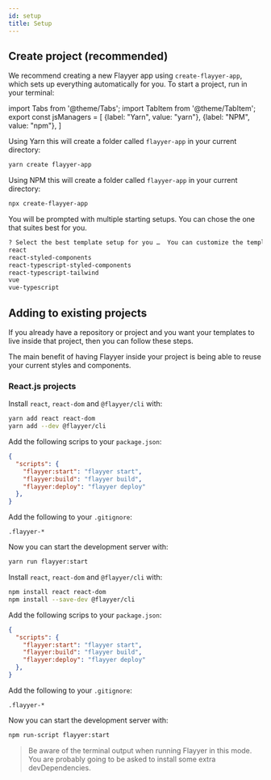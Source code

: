```yaml
---
id: setup
title: Setup
---
```


## Create project (recommended)

We recommend creating a new Flayyer app using `create-flayyer-app`, which sets up everything automatically for you. To start a project, run in your terminal:

<!-- MDX variables -->
import Tabs from '@theme/Tabs';
import TabItem from '@theme/TabItem';
export const jsManagers = [
  {label: "Yarn", value: "yarn"},
  {label: "NPM", value: "npm"},
]

<Tabs groupId="js-manager" defaultValue="yarn" values={jsManagers}>
<TabItem value="yarn">

Using Yarn this will create a folder called `flayyer-app` in your current directory:

```bash title="Terminal.app"
yarn create flayyer-app
```

</TabItem>

<TabItem value="npm">

Using NPM this will create a folder called `flayyer-app` in your current directory:

```bash title="Terminal.app"
npx create-flayyer-app
```

</TabItem>
</Tabs>

You will be prompted with multiple starting setups. You can chose the one that suites best for you.

```txt {2}
? Select the best template setup for you …  You can customize the template later
react
react-styled-components
react-typescript-styled-components
react-typescript-tailwind
vue
vue-typescript
```

## Adding to existing projects

If you already have a repository or project and you want your templates to live inside that project, then you can follow these steps.

The main benefit of having Flayyer inside your project is being able to reuse your current styles and components.

### React.js projects

<Tabs groupId="js-manager" defaultValue="yarn" values={jsManagers}>
<TabItem value="yarn">

Install `react`, `react-dom` and `@flayyer/cli` with:

```bash title="Terminal.app"
yarn add react react-dom
yarn add --dev @flayyer/cli
```

Add the following scrips to your `package.json`:

```json title="package.json" {3-5}
{
  "scripts": {
    "flayyer:start": "flayyer start",
    "flayyer:build": "flayyer build",
    "flayyer:deploy": "flayyer deploy"
  },
}
```

Add the following to your `.gitignore`:

```gitignore title=".gitignore"
.flayyer-*
```

Now you can start the development server with:

```bash title="Terminal.app"
yarn run flayyer:start
```

</TabItem>

<TabItem value="npm">

Install `react`, `react-dom` and `@flayyer/cli` with:

```bash title="Terminal.app"
npm install react react-dom
npm install --save-dev @flayyer/cli
```

Add the following scrips to your `package.json`:

```json title="package.json" {3-5}
{
  "scripts": {
    "flayyer:start": "flayyer start",
    "flayyer:build": "flayyer build",
    "flayyer:deploy": "flayyer deploy"
  },
}
```

Add the following to your `.gitignore`:

```gitignore title=".gitignore"
.flayyer-*
```

Now you can start the development server with:

```bash title="Terminal.app"
npm run-script flayyer:start
```

</TabItem>
</Tabs>

> Be aware of the terminal output when running Flayyer in this mode. You are probably going to be asked to install some extra devDependencies.
